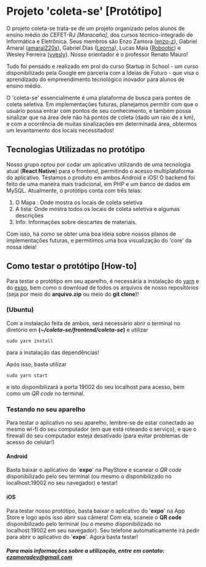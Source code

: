 # Projeto 'coleta-se' [Protótipo]

O projeto coleta-se trata-se de um projeto organizado pelos alunos de ensino médio do CEFET-RJ *[Maracaña]*, dos cursos técnico-integrado de Informática e Eletrônica. Seus membros são Enzo Zamora ([enzo-z](https://github.com/enzo-z)),  Gabriel Amaral ([amaral220x](https://github.com/amaral220x)), Gabriel Dias ([Leorna](https://github.com/Leorna)),
Lucas Maia ([Robootic](https://github.com/Robootic)) e Wesley Ferreira ([vvesly](https://github.com/vvesly/)). Nosso orientador é o professor Renato Mauro!

Tudo foi pensado e realizado em prol do curso Startup in School - um curso disponibilizado pela Google em parceria com a Ideias de Futuro - que visa o aprendizado do empreendimento tecnológico inovador para alunos de ensino médio.

O 'coleta-se' essencialmente é uma plataforma de busca para pontos de coleta seletiva. Em implementações futuras, planejamos permitir com que o usuário possa entrar com pontos de seu conhecimento, e também possa sinalizar que na área dele não há pontos de coleta (dado um raio de x km), e com a ocorrência de muitas sinalizações em determinada área, obtermos um levantamento dos locais necessitados!

## Tecnologias Utilizadas no protótipo

Nosso grupo optou por codar um aplicativo utilizando de uma tecnologia atual (**React Native**) para o frontend, permitindo o acesso multiplataforma do aplicativo. Testamos o produto em ambos Android e iOS! O backend foi feito de uma maneira mais tradicional, em PHP e um banco de dados em MySQL.
Atualmente, o protótipo conta com três telas:

1. O Mapa : Onde mostra os locais de coleta seletiva
2. A lista: Onde mostra todos os locais de coleta seletiva e algumas descrições
3. Info: Informações sobre descartes de materiais.

Com isso, há como se obter uma boa ideia sobre nossos planos de implementações futuras, e permitimos uma boa visualização do 'core' da nossa ideia!

## Como testar o protótipo [How-to]

Para testar o protótipo em seu aparelho, é necessária a instalação do [yarn](https://yarnpkg.com/en/docs/install#debian-stable) e do [expo](https://docs.expo.io/versions/v35.0.0/introduction/installation/), bem como o download de todos os arquivos de nosso repositórios (seja por meio do **arquivo.zip** ou meio do **git clone**)!

### (Ubuntu)

Com a instalação feita de ambos, será necessário abrir o terminal no diretório em  **(*~/coleta-se/frontend/coleta-se*)** e utilizar

	sudo yarn install

para a instalação das dependências!

Após isso, basta utilizar

	sudo yarn start

e isto disponibilizará a porta 19002 do seu localhost para acesso, bem como um *QR code* no terminal.

### Testando no seu aparelho

Para testar o aplicativo no seu aparelho, lembre-se de estar conectado ao mesmo wi-fi do seu computador (em que está roteando o serviço), e que o firewall do seu computador esteja desativado (para evitar problemas de acesso do celular!)

#### **Android**

Basta baixar o aplicativo do '**expo**' na PlayStore e scanear o *QR code* disponibilizado pelo seu terminal (ou mesmo o disponibilizado no localhost:19002 no seu navegador) e testar!

#### **iOS**

Para testar nosso protótipo, basta baixar o aplicativo do '**expo**' na App Store e logo após isso abrir sua câmera! Com ela, scaneie o **QR code** disponibilizado pelo terminal (ou o mesmo disponibilizado no localhost:19002 em seu navegador). Seu telefone automaticamente irá pedir para abrir o aplicativo do '**expo**'. Agora basta testar!

##### Para mais informações sobre a utilização, entre em contato: ezamoradev@gmail.com
